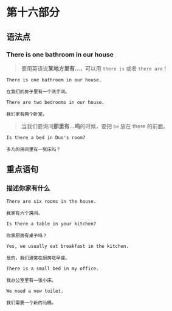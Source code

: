 # 第十六部分

## 语法点

### There is one bathroom in our house

> 要用英语说**某地方里有...**，可以用 `there is` 或者 `there are`！

```text
There is one bathroom in our house.

在我们的房子里有一个洗手间。
```

```text
There are two bedrooms in our house.

我们家有两个卧室。
```

> 当我们要询问**那里有...吗**的时候，要把 `be` 放在 there 的前面。

```text
Is there a bed in Duo's room?

多儿的房间里有一张床吗？
```

## 重点语句

### 描述你家有什么

```text
There are six rooms in the house.

我家有六个房间。
```

```text
Is there a table in your kitchen?

你家厨房有桌子吗？
```

```text
Yes, we usually eat breakfast in the kitchen.

是的，我们通常在厨房吃早餐。
```

```text
There is a small bed in my office.

我办公室里有一张小床。
```

```text
We need a new toilet.

我们需要一个新的马桶。
```
